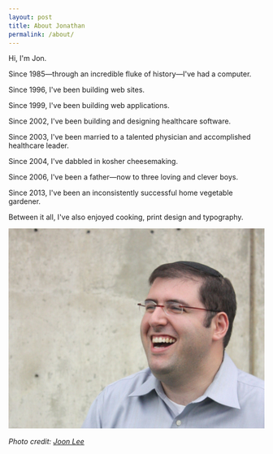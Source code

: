 ```yaml
---
layout: post
title: About Jonathan
permalink: /about/
---
```


Hi, I'm Jon.

Since 1985&mdash;through an incredible fluke of history&mdash;I've had a computer.

Since 1996, I've been building web sites.

Since 1999, I've been building web applications.

Since 2002, I've been building and designing healthcare software.

Since 2003, I've been married to a talented physician and accomplished healthcare leader.

Since 2004, I've dabbled in kosher cheesemaking.

Since 2006, I've been a father&mdash;now to three loving and clever boys.

Since 2013, I've been an inconsistently successful home vegetable gardener.

Between it all, I've also enjoyed cooking, print design and typography.

![Jonathan Abbett](/assets/images/jma_photo.jpg)

_Photo credit: [Joon Lee](https://www.instagram.com/seouri/)_
